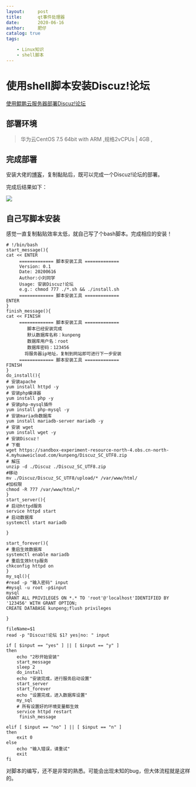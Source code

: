 ```yaml
---
layout:     post
title:      qt事件处理器
date:       2020-06-16
author:     肥仔
catalog: true
tags:

    - Linux知识
    - shell脚本
--- 
```



# 使用shell脚本安装Discuz!论坛
[使用鲲鹏云服务器部署Discuz!论坛](https://bbs.huaweicloud.com/blogs/163340)

## 部署环境
 
> 华为云CentOS 7.5 64bit with ARM ,规格2vCPUs | 4GB ,

## 完成部署
安装大佬的[博客](https://bbs.huaweicloud.com/blogs/163340)，复制黏贴后，既可以完成一个Discuz!论坛的部署。

完成后结果如下：

<img src ="https://daniao2017.github.io/img/in_post/asserts/论坛完成图.jpg">

## 自己写脚本安装

感觉一直复制黏贴效率太低，就自己写了个bash脚本。完成相应的安装！

```
# !/bin/bash
start_message(){
cat << ENTER
     ============= 脚本安装工具 =============
     Version: 0.1
     Date: 20200616
     Author:小刘同学
     Usage: 安装Discuz!论坛
     e.g.: chmod 777 ./*.sh && ./install.sh
     ============= 脚本安装工具 =============
ENTER
}
finish_message(){
cat << FINISH
     ============= 脚本安装工具 =============
        脚本已经安装完成
        默认数据库名称：kunpeng
        数据库用户名：root
        数据库密码：123456
       将服务器ip地址，复制到网站即可进行下一步安装
     ============= 脚本安装工具 =============
FINISH
}
do_install(){
# 安装apache
yum install httpd -y
# 安装php编译器
yum install php -y
# 安装php-mysql插件
yum install php-mysql -y
# 安装mariadb数据库
yum install mariadb-server mariadb -y
# 安装 wget
yum install wget -y
# 安装Discuz！
# 下载
wget https://sandbox-experiment-resource-north-4.obs.cn-north-4.myhuaweicloud.com/kunpeng/Discuz_SC_UTF8.zip
# 解压
unzip -d ./Discuz ./Discuz_SC_UTF8.zip
#移动
mv ./Discuz/Discuz_SC_UTF8/upload/* /var/www/html/
#加权限
chmod -R 777 /var/www/html/*
}
start_server(){
# 启动httpd服务
service httpd start
# 启动数据库
systemctl start mariadb

}

start_forever(){
# 重启生效数据库
systemctl enable mariadb
# 重启生效http服务
chkconfig httpd on
}
my_sql(){
#read -p "输入密码" input
#mysql -u root -p$input
mysql
GRANT ALL PRIVILEGES ON *.* TO 'root'@'localhost'IDENTIFIED BY '123456' WITH GRANT OPTION;
CREATE DATABASE kunpeng;flush privileges

}

fileName=$1
read -p "Discuz!论坛 $1? yes|no: " input

if [ $input == "yes" ] || [ $input == "y" ]
then
    echo "2秒开始安装"
    start_message
    sleep 2
    do_install
    echo "安装完成，进行服务启动设置"
    start_server
    start_forever
    echo "设置完成，进入数据库设置"
    my_sql
    # 所有设置好的环境变量都生效
    service httpd restart
     finish_message

elif [ $input == "no" ] || [ $input == "n" ]
then
    exit 0
else
    echo "输入错误，请重试"
    exit
fi
```

对脚本的编写，还不是非常的熟悉。可能会出现未知的bug，但大体流程就是这样的。





